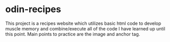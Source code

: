 # odin-recipes

This project is a recipes website which utilizes basic html code
to develop muscle memory and combine/execute all of the code I have
learned up until this point. Main points to practice are the image 
and anchor tag.